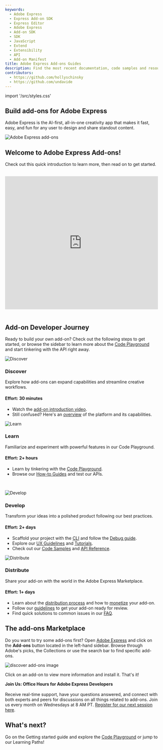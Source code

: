 ```yaml
---
keywords:
  - Adobe Express
  - Express Add-on SDK
  - Express Editor
  - Adobe Express
  - Add-on SDK
  - SDK
  - JavaScript
  - Extend
  - Extensibility
  - API
  - Add-on Manifest
title: Adobe Express Add-ons Guides
description: Find the most recent documentation, code samples and resources for building add-ons for Adobe Express.
contributors:
  - https://github.com/hollyschinsky
  - https://github.com/undavide
---
```


import '/src/styles.css'

<Hero slots="heading, text"  className="hero-gradient" />

## Build add-ons for Adobe Express

Adobe Express is the AI-first, all-in-one creativity app that makes it fast, easy, and fun for any user to design and share standout content.

<div className="hero-image-container">
  <img src="../images/Explore_Image_3.png" alt="Adobe Express add-ons" />
</div>

## Welcome to Adobe Express Add-ons!

Check out this quick introduction to learn more, then read on to get started. <br/><br/>

<div style="display: flex; justify-content: center;">
  <iframe width="779" height="438" src="https://www.youtube.com/embed/CHBiTTN1neE" title="Introduction to Adobe Express Add-ons" frameborder="0" allow="accelerometer; autoplay; clipboard-write; encrypted-media; gyroscope; picture-in-picture; web-share" allowfullscreen></iframe>
</div><br/>

## Add-on Developer Journey

Ready to build your own add-on? Check out the following steps to get started, or browse the sidebar to learn more about the [Code Playground](./getting_started/code_playground.md) and start tinkering with the API right away.

<TextBlock slots="image, heading, text, text1, text2" width="50%"/>

![Discover](./getting_started/img/devjourney-1-discovery.png)

### Discover

Explore how add-ons can expand capabilities and streamline creative workflows.

#### Effort: 30 minutes

- Watch the [add-on introduction video](https://www.youtube.com/watch?v=CHBiTTN1neE).
- Still confused? Here's an [overview](https://developer.adobe.com/express/add-ons/) of the platform and its capabilities.

<TextBlock slots="image, heading, text, text1, text2" width="50%" />

![Learn](./getting_started/img/devjourney-2-learn.png)

### Learn

Familiarize and experiment with powerful features in our Code Playground.

#### Effort: 2+ hours

- Learn by tinkering with the [Code Playground](./getting_started/code_playground.md).
- Browse our [How-to Guides](./develop/how_to.md) and test our APIs.

<div class="pad">&nbsp;</div>

<TextBlock slots="image, heading, text, text1, text2" width="50%" />

![Develop](./getting_started/img/devjourney-3-develop.png)

### Develop

Transform your ideas into a polished product following our best practices.

#### Effort: 2+ days

- Scaffold your project with the [CLI](./getting_started/dev_tooling.md) and follow the [Debug guide](./debug/index.md).
- Explore our [UX Guidelines](../guides/design/index.md) and [Tutorials](../guides/tutorials/index.md).
- Check out our [Code Samples](../samples.md) and [API Reference](../references/index.md).

<TextBlock slots="image, heading, text, text1, text2" width="50%" />

![Distribute](./getting_started/img/devjourney-4-distribute.png)

### Distribute

Share your add-on with the world in the Adobe Express Marketplace.

#### Effort: 1+ days

- Learn about the [distribution process](./distribute/index.md) and how to [monetize](./distribute/guidelines/monetization.md) your add-on.
- Follow our [guidelines](./distribute/guidelines/general/index.md) to get your add-on ready for review.
- Find quick solutions to common issues in our [FAQ](./faq.md).

## The add-ons Marketplace

Do you want to try some add-ons first? Open [Adobe Express](https://new.express.adobe.com/new) and click on the **Add-ons** button located in the left-hand sidebar. Browse through Adobe's picks, the Collections or use the search bar to find specific add-ons.

![discover add-ons image](../images/addons.png)

Click on an add-on to view more information and install it. That's it!

<InlineAlert slots="text" />

**Join Us: Office Hours for Adobe Express Developers** <br /><br />
Receive real-time support, have your questions answered, and connect with both experts and peers for discussions on all things related to add-ons. Join us every month on Wednesdays at 8 AM PT. [Register for our next session here](https://developer.adobe.com/developers-live).

## What's next?

Go on the Getting started guide and explore the [Code Playground](./getting_started/code_playground.md) or jump to our Learning Paths!
<br/><br/><br/><br/>
